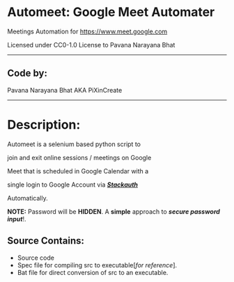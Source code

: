 # Automeet: Google Meet Automater

Meetings Automation for https://www.meet.google.com

Licensed under CC0-1.0 License to Pavana Narayana Bhat

------------------------------------------------------------------------------------------------------------------------


## Code by:
Pavana Narayana Bhat AKA PiXinCreate

------------------------------------------------------------------------------------------------------------------------

# Description:

   Automeet is a selenium based python script to

join and exit online sessions / meetings on Google

Meet that is scheduled in Google Calendar with a

single login to Google Account via [**_Stackauth_**](https://stackauth.com)

Automatically.

**NOTE:** Password will be **HIDDEN**.  A **simple** approach to **_secure password input_**!.   

## Source Contains:
- Source code
- Spec file for compiling src to executable[_for reference_].
- Bat file for direct conversion of src to an executable.
